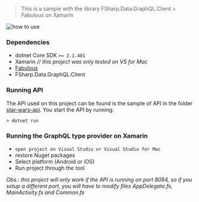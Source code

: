 > This is a sample with the library FSharp.Data.GraphQL.Client + Fabulous on Xamarin

![how to use](img/howtouse.gif)

### Dependencies
- dotnet Core SDK `>= 2.1.401`
- Xamarin _// this project was only tested on VS for Mac_
- [Fabulous](https://fsprojects.github.io/Fabulous/)
- FSharp.Data.GraphQL.Client

### Running API
The API used on this project can be found is the sample of API in the folder [star-wars-api](https://github.com/luizperes/FSharp.Data.GraphQL/tree/dev/samples/star-wars-api). You start the API by running:
```
> dotnet run
```

### Running the GraphQL type provider on Xamarin

- `open project on Visual Studio or Visual Studio for Mac`
- restore Nuget packages
- Select platform (Android or iOS)
- Run project through the tool

_Obs.: this project will only work if the API is running on port 8084, so if you setup a different port, you will have to modify files AppDelegate.fs, MainActivity.fs and Common.fs_

